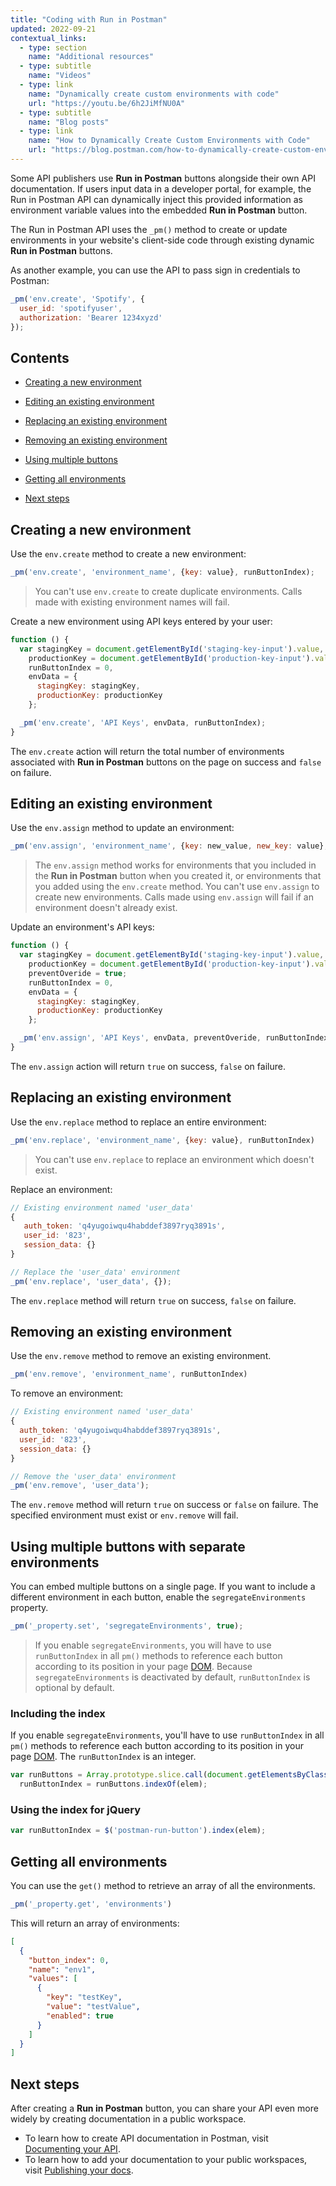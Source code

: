 ```yaml
---
title: "Coding with Run in Postman"
updated: 2022-09-21
contextual_links:
  - type: section
    name: "Additional resources"
  - type: subtitle
    name: "Videos"
  - type: link
    name: "Dynamically create custom environments with code"
    url: "https://youtu.be/6h2JiMfNU0A"
  - type: subtitle
    name: "Blog posts"
  - type: link
    name: "How to Dynamically Create Custom Environments with Code"
    url: "https://blog.postman.com/how-to-dynamically-create-custom-environments-with-code/"
---
```


Some API publishers use **Run in Postman** buttons alongside their own API documentation. If users input data in a developer portal, for example, the Run in Postman API can dynamically inject this provided information as environment variable values into the embedded **Run in Postman** button.

The Run in Postman API uses the `_pm()` method to create or update environments in your website's client-side code through existing dynamic **Run in Postman** buttons.

As another example, you can use the API to pass sign in credentials to Postman:

```javascript
_pm('env.create', 'Spotify', {
  user_id: 'spotifyuser',
  authorization: 'Bearer 1234xyzd'
});
```

## Contents

* [Creating a new environment](#creating-a-new-environment)

* [Editing an existing environment](#editing-an-existing-environment)

* [Replacing an existing environment](#replacing-an-existing-environment)

* [Removing an existing environment](#removing-an-existing-environment)

* [Using multiple buttons](#using-multiple-buttons-with-separate-environments)

* [Getting all environments](#getting-all-environments)

* [Next steps](#next-steps)

## Creating a new environment

Use the `env.create` method to create a new environment:

```javascript
_pm('env.create', 'environment_name', {key: value}, runButtonIndex);
```

> You can't use `env.create` to create duplicate environments. Calls made with existing environment names will fail.

Create a new environment using API keys entered by your user:

```javascript
function () {
  var stagingKey = document.getElementById('staging-key-input').value,
    productionKey = document.getElementById('production-key-input').value,
    runButtonIndex = 0,
    envData = {
      stagingKey: stagingKey,
      productionKey: productionKey
    };

  _pm('env.create', 'API Keys', envData, runButtonIndex);
}
```

The `env.create` action will return the total number of environments associated with **Run in Postman** buttons on the page on success and `false` on failure.

## Editing an existing environment

Use the `env.assign` method to update an environment:

```javascript
_pm('env.assign', 'environment_name', {key: new_value, new_key: value}, preventOveride, runButtonIndex)
```

> The `env.assign` method works for environments that you included in the **Run in Postman** button when you created it, or environments that you added using the `env.create` method.
> You can't use `env.assign` to create new environments. Calls made using `env.assign` will fail if an environment doesn't already exist.

Update an environment's API keys:

```javascript
function () {
  var stagingKey = document.getElementById('staging-key-input').value,
    productionKey = document.getElementById('production-key-input').value,
    preventOveride = true;
    runButtonIndex = 0,
    envData = {
      stagingKey: stagingKey,
      productionKey: productionKey
    };

  _pm('env.assign', 'API Keys', envData, preventOveride, runButtonIndex);
}
```

The `env.assign` action will return `true` on success, `false` on failure.

## Replacing an existing environment

Use the `env.replace` method to replace an entire environment:

```javascript
_pm('env.replace', 'environment_name', {key: value}, runButtonIndex)
```

> You can't use `env.replace` to replace an environment which doesn't exist.

Replace an environment:

```javascript
// Existing environment named 'user_data'
{
   auth_token: 'q4yugoiwqu4habddef3897ryq3891s',
   user_id: '823',
   session_data: {}
}

// Replace the 'user_data' environment
_pm('env.replace', 'user_data', {});
```

The `env.replace` method will return `true` on success, `false` on failure.

## Removing an existing environment

Use the `env.remove` method to remove an existing environment.

```javascript
_pm('env.remove', 'environment_name', runButtonIndex)
```

To remove an environment:

```javascript
// Existing environment named 'user_data'
{
  auth_token: 'q4yugoiwqu4habddef3897ryq3891s',
  user_id: '823',
  session_data: {}
}

// Remove the 'user_data' environment
_pm('env.remove', 'user_data');
```

The `env.remove` method will return `true` on success or `false` on failure. The specified environment must exist or `env.remove` will fail.

## Using multiple buttons with separate environments

You can embed multiple buttons on a single page. If you want to include a different environment in each button, enable the `segregateEnvironments` property.

```javascript
_pm('_property.set', 'segregateEnvironments', true);
```

> If you enable `segregateEnvironments`, you will have to use `runButtonIndex` in all `pm()` methods to reference each button according to its position in your page [DOM](https://developer.mozilla.org/en-US/docs/Web/API/Document_Object_Model). Because `segregateEnvironments` is deactivated by default, `runButtonIndex` is optional by default.

### Including the index

If you enable `segregateEnvironments`, you'll have to use `runButtonIndex` in all `pm()` methods to reference each button according to its position in your page [DOM](https://developer.mozilla.org/en-US/docs/Web/API/Document_Object_Model). The `runButtonIndex` is an integer.

```javascript
var runButtons = Array.prototype.slice.call(document.getElementsByClassName('postman-run-button')),
  runButtonIndex = runButtons.indexOf(elem);
```

### Using the index for jQuery

```javascript
var runButtonIndex = $('postman-run-button').index(elem);
```

## Getting all environments

You can use the `get()` method to retrieve an array of all the environments.

```javascript
_pm('_property.get', 'environments')
```

This will return an array of environments:

```json
[
  {
    "button_index": 0,
    "name": "env1",
    "values": [
      {
        "key": "testKey",
        "value": "testValue",
        "enabled": true
      }
    ]
  }
]
```

## Next steps

After creating a **Run in Postman** button, you can share your API even more widely by creating documentation in a public workspace.

* To learn how to create API documentation in Postman, visit [Documenting your API](/docs/publishing-your-api/documenting-your-api/).
* To learn how to add your documentation to your public workspaces, visit [Publishing your docs](/docs/publishing-your-api/publishing-your-docs/).
